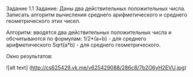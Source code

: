 Задание 1.1
Задание: Даны два действительных положительных числа. Записать алгоритм вычисления
среднего арифметического и среднего геометрического этих чисел. 

Алгоритм: вводятся два действительных положительных числа и обсчитываются по формулам:
1/2*(a+b) - для среднего арифметического
Sqrt(a*b) - для среднего геометрического. 

Окно результатов: 

![alt text] (http://cs625429.vk.me/v625429088/286c8/7b2O6yH2EVU.jpg)
